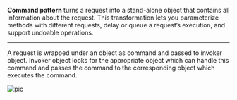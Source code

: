 
**Command pattern**  turns a request into a stand-alone object that contains all information about the request.
 This transformation lets you parameterize methods 
 with different requests, delay or queue a request’s execution, and support undoable operations.
 
--------------------------------------------------------------------------------
A request is wrapped under an object as command and passed to invoker object.
Invoker object looks for the appropriate object which can handle
this command and passes the command to the corresponding object which executes the command.


![pic](https://upload.wikimedia.org/wikipedia/ru/0/0c/Command.gif)
